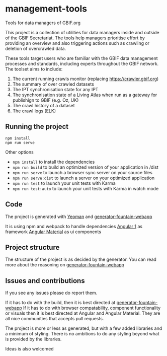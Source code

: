 # management-tools
Tools for data managers of GBIF.org

This project is a collection of utilities for data managers inside and outside of the GBIF Secretariat.  The tools help managers prioritise effort by providing an overview and also triggering actions such as crawling or deletion of overcrawled data.

These tools target users who are familiar with the GBIF data management processes and standards, including experts throughout the GBIF network.  The toolset aims to include:

  1. The current running crawls monitor (replacing https://crawler.gbif.org)
  2. The summary of over crawled datasets
  3. The IPT synchronisation state for any IPT
  4. The synchronisation state of a Living Atlas when run as a gateway for publishign to GBIF (e.g. Oz, UK)
  5. The crawl history of a dataset 
  6. The crawl logs (ELK)


## Running the project

```
npm install
npm run serve
```

Other options 

* `npm install` to install the dependencies
* `npm run build` to build an optimized version of your application in /dist
* `npm run serve` to launch a browser sync server on your source files
* `npm run serve:dist` to launch a server on your optimized application
* `npm run test` to launch your unit tests with Karma
* `npm run test:auto` to launch your unit tests with Karma in watch mode

## Code
The project is generated with [Yeoman](http://yeoman.io/generators/) and [generator-fountain-webapp](https://github.com/FountainJS/generator-fountain-webapp/tree/e37f2ad97e354f410f14995650284ea24b5f7bf3)

It is using npm and webpack to handle dependencies
[Angular 1](https://angularjs.org/) as framework
[Angular Material](https://material.angularjs.org/latest/) as ui components

## Project structure
The structure of the project is as decided by the generator. You can read more about the reasoning on [generator-fountain-webapp](https://github.com/FountainJS/generator-fountain-webapp/tree/e37f2ad97e354f410f14995650284ea24b5f7bf3)

## Issues and contributions
If you see any issues please do report them.

If it has to do with the build, then it is best directed at [generator-fountain-webapp](https://github.com/FountainJS/generator-fountain-webapp/tree/e37f2ad97e354f410f14995650284ea24b5f7bf3)
If it has to do with browser compatability, component functionality or visuals then it is best directed at Angular and Angular Material. They are all nice communities that accepts pull requests.

The project is more or less as generated, but with a few added libraries and a minimum of styling. There is no ambitions to do any styling beyond what is provided by the libraries.

Ideas is also welcomed

